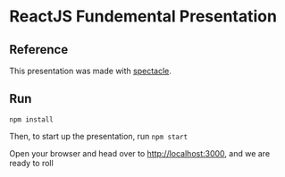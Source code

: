 # ReactJS Fundemental Presentation

## Reference
This presentation was made with [spectacle](https://github.com/FormidableLabs/spectacle).

## Run

`npm install`

Then, to start up the presentation, run `npm start`

Open your browser and head over to [http://localhost:3000](http://localhost:3000), and we are ready to roll
